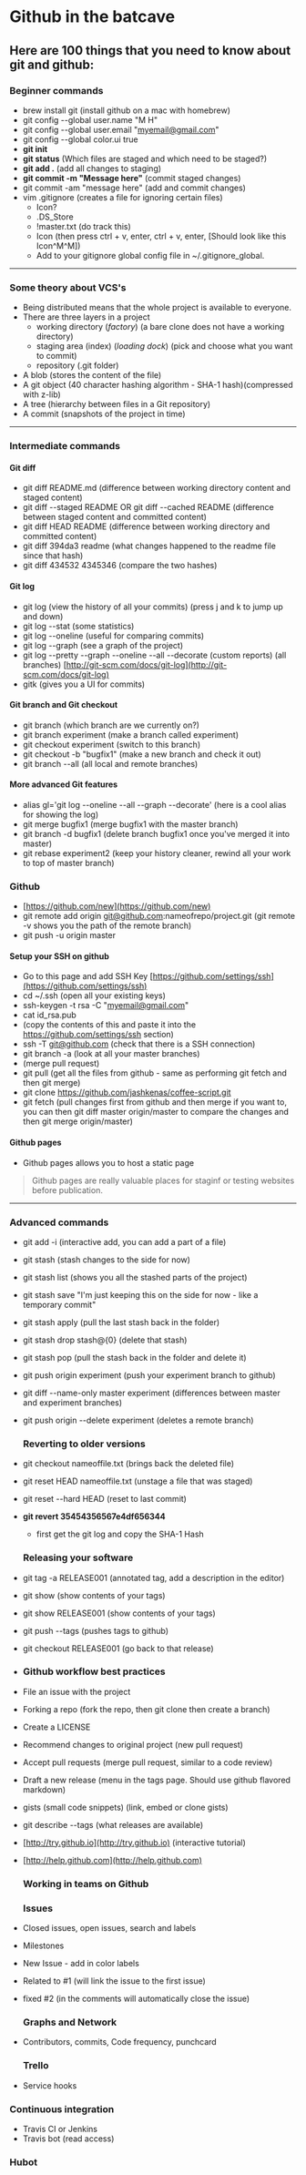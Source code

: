 # Github in the batcave

## Here are 100 things that you need to know about git and github:

### Beginner commands
- brew install git (install github on a mac with homebrew)
- git config --global user.name "M H"
- git config --global user.email "myemail@gmail.com"
- git config --global color.ui true
- **git init**
- **git status** (Which files are staged and which need to be staged?)
- **git add .** (add all changes to staging)
- **git commit -m "Message here"** (commit staged changes)
- git commit -am "message here" (add and commit changes)
- vim .gitignore (creates a file for ignoring certain files)
  - Icon?
  - .DS_Store
  - !master.txt (do track this)
  - Icon (then press ctrl + v, enter, ctrl + v, enter, [Should look like this Icon^M^M])
  - Add to your gitignore global config file in ~/.gitignore_global.
___

### Some theory about VCS's
- Being distributed means that the whole project is available to everyone.
- There are three layers in a project
  - working directory (*factory*) (a bare clone does not have a working directory)
  - staging area (index) (*loading dock*) (pick and choose what you want to commit)
  - repository (.git folder)
- A blob (stores the content of the file)
- A git object (40 character hashing algorithm - SHA-1 hash)(compressed with z-lib)
- A tree (hierarchy between files in a Git repository)
- A commit (snapshots of the project in time)

___
### Intermediate commands

#### Git diff
- git diff README.md (difference between working directory content and staged content)
- git diff --staged README OR git diff --cached README (difference between staged content and committed content)
- git diff HEAD README (difference between working directory and committed content)
- git diff 394da3 readme (what changes happened to the readme file since that hash)
- git diff 434532 4345346 (compare the two hashes)

#### Git log
- git log (view the history of all your commits) (press j and k to jump up and down)
- git log --stat (some statistics)
- git log --oneline (useful for comparing commits)
- git log --graph (see a graph of the project)
- git log --pretty --graph --oneline --all --decorate (custom reports) (all branches) [http://git-scm.com/docs/git-log](http://git-scm.com/docs/git-log)
- gitk (gives you a UI for commits)

#### Git branch and Git checkout
- git branch (which branch are we currently on?)
- git branch experiment (make a branch called experiment)
- git checkout experiment (switch to this branch)
- git checkout -b "bugfix1" (make a new branch and check it out)
- git branch --all (all local and remote branches)

#### More advanced Git features
- alias gl='git log --oneline --all --graph --decorate' (here is a cool alias for showing the log)
- git merge bugfix1 (merge bugfix1 with the master branch)
- git branch -d bugfix1 (delete branch bugfix1 once you've merged it into master)
- git rebase experiment2 (keep your history cleaner, rewind all your work to top of master branch)

### Github
- [https://github.com/new](https://github.com/new)
- git remote add origin git@github.com:nameofrepo/project.git (git remote -v shows you the path of the remote branch)
- git push -u origin master

#### Setup your SSH on github
- Go to this page and add SSH Key [https://github.com/settings/ssh](https://github.com/settings/ssh)
- cd ~/.ssh (open all your existing keys)
- ssh-keygen -t rsa -C "myemail@gmail.com"
- cat id_rsa.pub
- (copy the contents of this and paste it into the https://github.com/settings/ssh section)
- ssh -T git@github.com (check that there is a SSH connection)
- git branch -a (look at all your master branches)
- (merge pull request)
- git pull (get all the files from github - same as performing git fetch and then git merge)
- git clone https://github.com/jashkenas/coffee-script.git
- git fetch (pull changes first from github and then merge if you want to, you can then git diff master origin/master to compare the changes and then git merge origin/master)

#### Github pages
-  Github pages allows you to host a static page

> Github pages are really valuable places for staginf or testing websites before publication.
___
### Advanced commands
- git add -i (interactive add, you can add a part of a file)
- git stash (stash changes to the side for now)
- git stash list (shows you all the stashed parts of the project)
- git stash save "I'm just keeping this on the side for now - like a temporary commit"
- git stash apply (pull the last stash back in the folder)
- git stash drop stash@{0} (delete that stash)
- git stash pop (pull the stash back in the folder and delete it)
- git push origin experiment (push your experiment branch to github)
- git diff --name-only master experiment (differences between master and experiment branches)
- git push origin --delete experiment (deletes a remote branch)

  ### Reverting to older versions
- git checkout nameoffile.txt (brings back the deleted file)
- git reset HEAD nameoffile.txt (unstage a file that was staged)
- git reset --hard HEAD (reset to last commit)
- **git revert 35454356567e4df656344**
    - first get the git log and copy the SHA-1 Hash

  ### Releasing your software
- git tag -a RELEASE001 (annotated tag, add a description in the editor)
- git show (show contents of your tags)
- git show RELEASE001 (show contents of your tags)
- git push --tags (pushes tags to github)
- git checkout RELEASE001 (go back to that release)
-
  ### Github workflow best practices
- File an issue with the project
- Forking a repo (fork the repo, then git clone then create a branch)
- Create a LICENSE
- Recommend changes to original project (new pull request)
- Accept pull requests (merge pull request, similar to a code review)
- Draft a new release (menu in the tags page. Should use github flavored markdown)
- gists (small code snippets) (link, embed or clone gists)
- git describe --tags (what releases are available)
- [http://try.github.io](http://try.github.io) (interactive tutorial)
- [http://help.github.com](http://help.github.com)

  ### Working in teams on Github


  ### Issues
- Closed issues, open issues, search and labels
- Milestones
- New Issue - add in color labels
- Related to \#1 (will link the issue to the first issue)
- fixed \#2 (in the comments will automatically close the issue)


  ### Graphs and Network
- Contributors, commits, Code frequency, punchcard

  ### Trello
-  Service hooks

  ### Continuous integration
-  Travis CI or Jenkins
-  Travis bot (read access)

  ### Hubot
